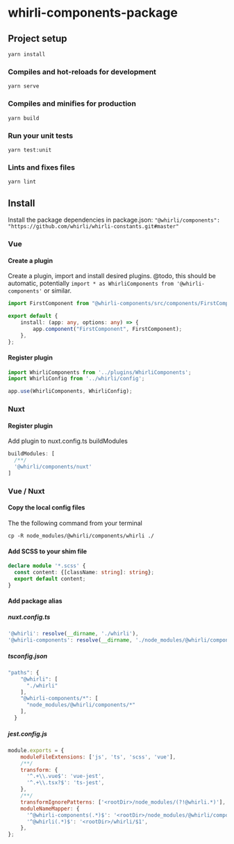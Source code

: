 # whirli-components-package

## Project setup
```
yarn install
```

### Compiles and hot-reloads for development
```
yarn serve
```

### Compiles and minifies for production
```
yarn build
```

### Run your unit tests
```
yarn test:unit
```

### Lints and fixes files
```
yarn lint
```

## Install
Install the package dependencies in package.json:
`"@whirli/components": "https://github.com/whirli/whirli-constants.git#master"`

### Vue

#### Create a plugin

Create a plugin, import and install desired plugins.
@todo, this should be automatic, potentially `import * as WhirliComponents from '@whirli-components'` or similar.

```/plugins/whirli-components.ts
import FirstComponent from "@whirli-components/src/components/FirstComponent/FirstComponent.vue";

export default {
    install: (app: any, options: any) => {
        app.component("FirstComponent", FirstComponent);
    },
};
```

#### Register plugin

```main.ts
import WhirliComponents from '../plugins/WhirliComponents';
import WhirliConfig from '../whirli/config';

app.use(WhirliComponents, WhirliConfig);
```

### Nuxt

#### Register plugin

Add plugin to nuxt.config.ts buildModules

```ts
buildModules: [
  /**/
  '@whirli/components/nuxt'
]
```

### Vue / Nuxt

#### Copy the local config files
The the following command from your terminal

`cp -R node_modules/@whirli/components/whirli ./`


#### Add SCSS to your shim file

```shims.vue.d.ts
declare module '*.scss' {
  const content: {[className: string]: string};
  export default content;
}
```

#### Add package alias

##### nuxt.config.ts
```ts
'@whirli': resolve(__dirname, './whirli'),
'@whirli-components': resolve(__dirname, './node_modules/@whirli/components'),
```

##### tsconfig.json
```ts
"paths": {
    "@whirli": [
      "./whirli"
    ],
    "@whirli-components/*": [
      "node_modules/@whirli/components/*"
    ],
  }
```

##### jest.config.js
```js
module.exports = {
    moduleFileExtensions: ['js', 'ts', 'scss', 'vue'],
    /**/
    transform: {
      '^.+\\.vue$': 'vue-jest',
      '^.+\\.tsx?$': 'ts-jest',
    },
    /**/
    transformIgnorePatterns: ['<rootDir>/node_modules/(?!@whirli.*)'],
    moduleNameMapper: {
      '^@whirli-components(.*)$': '<rootDir>/node_modules/@whirli/components/$1',
      '^@whirli(.*)$': '<rootDir>/whirli/$1',
    },
};
```

